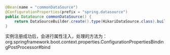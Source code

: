 ~~~java
@Bean(name = "commonDataSource")
@ConfigurationProperties(prefix = "spring.datasource")
public DataSource commonDataSource() {
    return DataSourceBuilder.create().type(HikariDataSource.class).build();
}
~~~

实例注册成功后，会进行属性注入，处理的方法为：org.springframework.boot.context.properties.ConfigurationPropertiesBindingPostProcessor#bind

